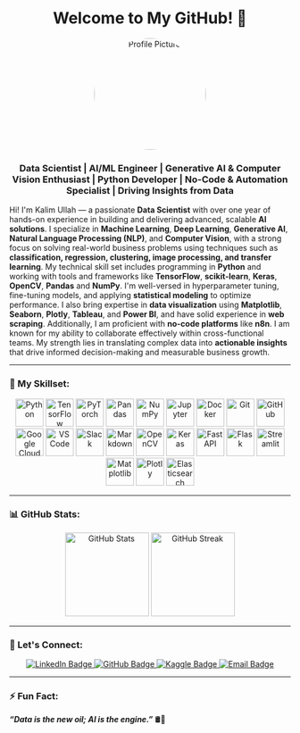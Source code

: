 <div align="center">
    <h1 align="center">Welcome to My GitHub! 🌟</h1>
    <div align="center">
        <img src="https://media.licdn.com/dms/image/v2/D4E03AQEa6oE6JdFbTQ/profile-displayphoto-shrink_400_400/profile-displayphoto-shrink_400_400/0/1729333367804?e=1753920000&v=beta&t=f5beoXUQh982_ndXcYcYaWt0pF1EtvsznjKesNmXxgY" alt="Profile Picture" width="200" style="border-radius: 50%;">
        <h3>Data Scientist | AI/ML Engineer | Generative AI & Computer Vision Enthusiast | Python Developer | No-Code & Automation Specialist | Driving Insights from Data</h3>
    </div>    
            <p align="left">
                             Hi! I'm Kalim Ullah — a passionate <b>Data Scientist</b> with over one year of hands-on experience in building and delivering advanced, scalable <b>AI solutions</b>. I specialize in <b>Machine Learning</b>, <b>Deep Learning</b>, <b>Generative AI</b>, <b>Natural Language Processing (NLP)</b>, and <b>Computer Vision</b>, with a strong focus on solving real-world business problems using techniques such as <b>classification, regression, clustering, image processing, and transfer learning</b>. My technical skill set includes programming in <b>Python</b> and working with tools and frameworks like <b>TensorFlow</b>, <b>scikit-learn</b>, <b>Keras</b>, <b>OpenCV</b>, <b>Pandas</b> and <b>NumPy</b>. I'm well-versed in hyperparameter tuning, fine-tuning models, and applying <b>statistical modeling</b> to optimize performance. I also bring expertise in <b>data visualization</b> using <b>Matplotlib</b>, <b>Seaborn</b>, <b>Plotly</b>, <b>Tableau</b>, and <b>Power BI</b>, and have solid experience in <b>web scraping</b>. Additionally, I am proficient with <b>no-code platforms</b> like <b>n8n</b>. I am known for my ability to collaborate effectively within cross-functional teams. My strength lies in translating complex data into <b>actionable insights</b> that drive informed decision-making and measurable business growth.
                        </p>
        </div>
</div>

---

### 🚀 My Skillset:
<div align="center">
    <img src="https://cdn.jsdelivr.net/gh/devicons/devicon/icons/python/python-original.svg" height="50" alt="Python">
    <img src="https://cdn.jsdelivr.net/gh/devicons/devicon/icons/tensorflow/tensorflow-original.svg" height="50" alt="TensorFlow">
    <img src="https://cdn.jsdelivr.net/gh/devicons/devicon/icons/pytorch/pytorch-original.svg" height="50" alt="PyTorch">
    <img src="https://cdn.jsdelivr.net/gh/devicons/devicon/icons/pandas/pandas-original.svg" height="50" alt="Pandas">
    <img src="https://cdn.jsdelivr.net/gh/devicons/devicon/icons/numpy/numpy-original.svg" height="50" alt="NumPy">
    <img src="https://cdn.jsdelivr.net/gh/devicons/devicon/icons/jupyter/jupyter-original.svg" height="50" alt="Jupyter">
    <img src="https://cdn.jsdelivr.net/gh/devicons/devicon/icons/docker/docker-original.svg" height="50" alt="Docker">
    <img src="https://cdn.jsdelivr.net/gh/devicons/devicon/icons/git/git-original.svg" height="50" alt="Git">
    <img src="https://cdn.jsdelivr.net/gh/devicons/devicon/icons/github/github-original.svg" height="50" alt="GitHub">
    <img src="https://cdn.jsdelivr.net/gh/devicons/devicon/icons/googlecloud/googlecloud-original.svg" height="50" alt="Google Cloud">
    <img src="https://cdn.jsdelivr.net/gh/devicons/devicon/icons/vscode/vscode-original.svg" height="50" alt="VS Code">
    <img src="https://cdn.jsdelivr.net/gh/devicons/devicon/icons/slack/slack-original.svg" height="50" alt="Slack">
    <img src="https://cdn.jsdelivr.net/gh/devicons/devicon/icons/markdown/markdown-original.svg" height="50" alt="Markdown">
    <img src="https://cdn.jsdelivr.net/gh/devicons/devicon/icons/opencv/opencv-original.svg" height="50" alt="OpenCV">
    <img src="https://cdn.jsdelivr.net/gh/devicons/devicon/icons/keras/keras-original.svg" height="50" alt="Keras">
    <img src="https://cdn.jsdelivr.net/gh/devicons/devicon/icons/fastapi/fastapi-original.svg" height="50" alt="FastAPI">
    <img src="https://cdn.jsdelivr.net/gh/devicons/devicon/icons/flask/flask-original.svg" height="50" alt="Flask">
    <img src="https://cdn.jsdelivr.net/gh/devicons/devicon/icons/streamlit/streamlit-original.svg" height="50" alt="Streamlit">
    <img src="https://cdn.jsdelivr.net/gh/devicons/devicon/icons/matplotlib/matplotlib-original.svg" height="50" alt="Matplotlib">
    <img src="https://cdn.jsdelivr.net/gh/devicons/devicon/icons/plotly/plotly-original.svg" height="50" alt="Plotly">
    <img src="https://cdn.jsdelivr.net/gh/devicons/devicon/icons/elasticsearch/elasticsearch-original.svg" height="50" alt="Elasticsearch">
   
    


</div>

---

### 📊 GitHub Stats:
<div align="center">
    <img src="https://github-readme-stats.vercel.app/api?username=Kalimullah49&show_icons=true&theme=radical" alt="GitHub Stats" height="150">
    <img src="https://streak-stats.demolab.com?user=Kalimullah49&theme=radical" alt="GitHub Streak" height="150">
</div>

---


### 💬 Let's Connect:
<div align="center">
    <a href="https://www.linkedin.com/in/hafizkalimullah/" target="_blank">
        <img src="https://img.shields.io/badge/LinkedIn-0077B5?style=for-the-badge&logo=linkedin&logoColor=white" alt="LinkedIn Badge">
    </a>
    <a href="https://github.com/Kalimullah49" target="_blank">
        <img src="https://img.shields.io/badge/GitHub-333?style=for-the-badge&logo=github&logoColor=white" alt="GitHub Badge">
    </a>
    <a href="https://www.kaggle.com/hafizkalimullah" target="_blank">
        <img src="https://img.shields.io/badge/Kaggle-20BEFF?style=for-the-badge&logo=kaggle&logoColor=white" alt="Kaggle Badge">
    </a>
    <a href="mailto:hafizkalimullah49@gmail.com" target="_blank">
        <img src="https://img.shields.io/badge/Email-D14836?style=for-the-badge&logo=gmail&logoColor=white" alt="Email Badge">
    </a>
</div>

---

### ⚡ Fun Fact:
**_“Data is the new oil; AI is the engine.”_** 🛢️🤖
